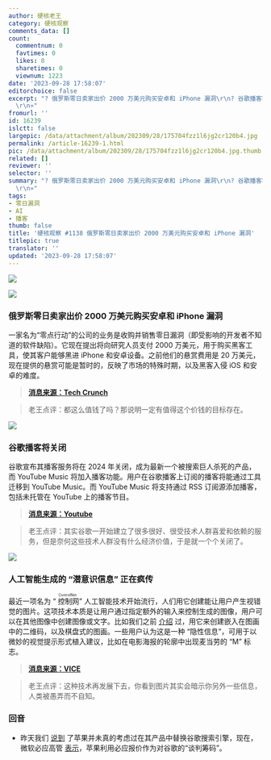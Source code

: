 ```yaml
---
author: 硬核老王
category: 硬核观察
comments_data: []
count:
  commentnum: 0
  favtimes: 0
  likes: 0
  sharetimes: 0
  viewnum: 1223
date: '2023-09-28 17:58:07'
editorchoice: false
excerpt: "? 俄罗斯零日卖家出价 2000 万美元购买安卓和 iPhone 漏洞\r\n? 谷歌播客将关闭\r\n? 人工智能生成的 “潜意识信息” 正在疯传\r\n»
  \r\n»"
fromurl: ''
id: 16239
islctt: false
largepic: /data/attachment/album/202309/28/175704fzz1l6jg2cr120b4.jpg
permalink: /article-16239-1.html
pic: /data/attachment/album/202309/28/175704fzz1l6jg2cr120b4.jpg.thumb.jpg
related: []
reviewer: ''
selector: ''
summary: "? 俄罗斯零日卖家出价 2000 万美元购买安卓和 iPhone 漏洞\r\n? 谷歌播客将关闭\r\n? 人工智能生成的 “潜意识信息” 正在疯传\r\n»
  \r\n»"
tags:
- 零日漏洞
- AI
- 播客
thumb: false
title: '硬核观察 #1138 俄罗斯零日卖家出价 2000 万美元购买安卓和 iPhone 漏洞'
titlepic: true
translator: ''
updated: '2023-09-28 17:58:07'
---
```


![](/data/attachment/album/202309/28/175704fzz1l6jg2cr120b4.jpg)


![](/data/attachment/album/202309/28/175711jded7ydem96vvy7v.jpg)


### 俄罗斯零日卖家出价 2000 万美元购买安卓和 iPhone 漏洞


一家名为“零点行动”的公司的业务是收购并销售零日漏洞（即受影响的开发者不知道的软件缺陷）。它现在提出将向研究人员支付 2000 万美元，用于购买黑客工具，使其客户能够黑进 iPhone 和安卓设备。之前他们的悬赏费用是 20 万美元，现在提供的悬赏可能是暂时的，反映了市场的特殊时期，以及黑客入侵 iOS 和安卓的难度。



> 
> **[消息来源：Tech Crunch](https://techcrunch.com/2023/09/27/russian-zero-day-seller-offers-20m-for-hacking-android-and-iphones/)**
> 
> 
> 



> 
> 老王点评：都这么值钱了吗？那说明一定有值得这个价钱的目标存在。
> 
> 
> 


![](/data/attachment/album/202309/28/175729blnjj4rnrni0b004.jpg)


### 谷歌播客将关闭


谷歌宣布其播客服务将在 2024 年关闭，成为最新一个被搜索巨人杀死的产品，而 YouTube Music 将加入播客功能。用户在谷歌播客上订阅的播客将能通过工具迁移到 YouTube Music。而 YouTube Music 将支持通过 RSS 订阅源添加播客，包括未托管在 YouTube 上的播客节目。



> 
> **[消息来源：Youtube](https://blog.youtube/news-and-events/podcast-destination-on-youtube-music/)**
> 
> 
> 



> 
> 老王点评：其实谷歌一开始建立了很多很好、很受技术人群喜爱和依赖的服务，但是奈何这些技术人群没有什么经济价值，于是就一个个关闭了。
> 
> 
> 


![](/data/attachment/album/202309/28/175743gnn29riu6ncc9nc9.jpg)


### 人工智能生成的 “潜意识信息” 正在疯传


最近一项名为 “<ruby> 控制网 <rt>  ControlNet </rt></ruby>” 人工智能技术开始流行，人们用它创建能让用户产生视错觉的图片。这项技术本质是让用户通过指定额外的输入来控制生成的图像，用户可以在其他图像中创建图像或文字。比如我们之前 [介绍](/article-16200-1.html) 过，用它来创建嵌入在图画中的二维码，以及棋盘式的图画。一些用户认为这是一种 “隐性信息”，可用于以微妙的视觉提示形式植入建议，比如在电影海报的轮廓中出现麦当劳的 “M” 标志。



> 
> **[消息来源：VICE](https://www.vice.com/en/article/v7by5a/ai-generated-subliminal-messages-are-going-viral-heres-whats-really-going-on)**
> 
> 
> 



> 
> 老王点评：这种技术再发展下去，你看到图片其实会暗示你另外一些信息，人类被愚弄而不自知。
> 
> 
> 


### 回音


* 昨天我们 [说到](/article-16232-1.html) 了苹果并未真的考虑过在其产品中替换谷歌搜索引擎，现在，微软必应高管 [表示](https://www.bloomberg.com/news/articles/2023-09-27/microsoft-says-apple-used-bing-offer-as-google-bargaining-chip)，苹果利用必应报价作为对谷歌的“谈判筹码”。